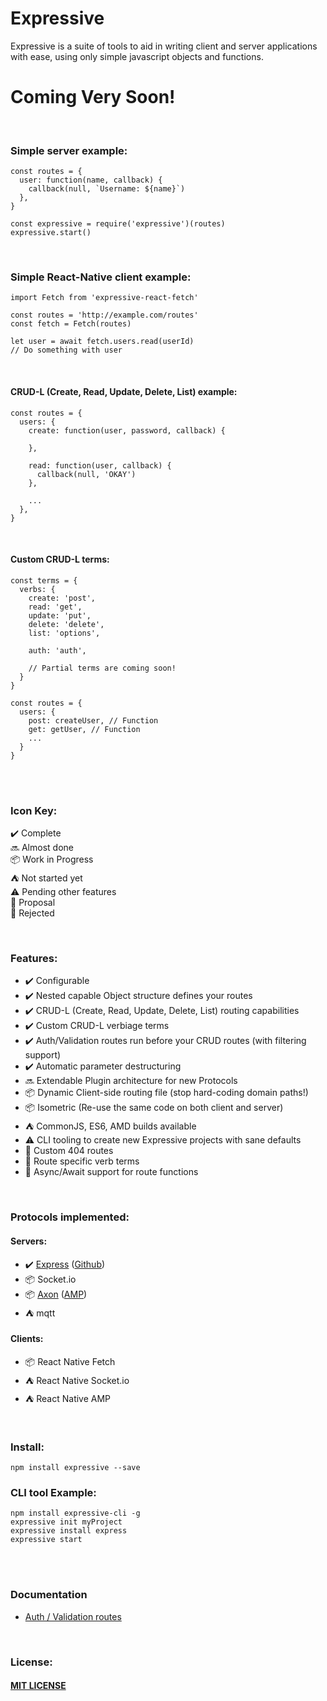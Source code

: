 # Expressive
Expressive is a suite of tools to aid in writing client and server applications with ease, using only simple javascript objects and functions.

# Coming Very Soon! #
<br>


### Simple server example: ###

    const routes = {
      user: function(name, callback) {
        callback(null, `Username: ${name}`)
      },
    }
    
    const expressive = require('expressive')(routes)
    expressive.start()
    
<br>

### Simple React-Native client example: ###

    import Fetch from 'expressive-react-fetch'
    
    const routes = 'http://example.com/routes'
    const fetch = Fetch(routes)
    
    let user = await fetch.users.read(userId)
    // Do something with user 
    
<br>

#### CRUD-L (Create, Read, Update, Delete, List) example: ####
    const routes = {
      users: {
        create: function(user, password, callback) {
    
        },
    
        read: function(user, callback) {
          callback(null, 'OKAY')
        },
    
        ...
      },
    }

<br>

####  Custom CRUD-L terms: #### 

    const terms = {
      verbs: {
        create: 'post',
        read: 'get',
        update: 'put',
        delete: 'delete',
        list: 'options',
        
        auth: 'auth',
        
        // Partial terms are coming soon!
      }
    }

    const routes = {
      users: {
        post: createUser, // Function
        get: getUser, // Function
        ...
      }
    }

<br>
<br>

### Icon Key: ###
:heavy_check_mark: Complete <br>
:soon: Almost done <br>
📦 Work in Progress <br>
:tent: Not started yet <br>
:warning: Pending other features <br>
:speech_balloon: Proposal <br>
:no_entry_sign: Rejected <br>

<br>

### Features: ### 
- :heavy_check_mark: Configurable
- :heavy_check_mark: Nested capable Object structure defines your routes
- :heavy_check_mark: CRUD-L (Create, Read, Update, Delete, List) routing capabilities
- :heavy_check_mark: Custom CRUD-L verbiage terms
- :heavy_check_mark: Auth/Validation routes run before your CRUD routes (with filtering support)
- :heavy_check_mark: Automatic parameter destructuring
- :soon: Extendable Plugin architecture for new Protocols
- 📦 Dynamic Client-side routing file (stop hard-coding domain paths!)
- 📦 Isometric (Re-use the same code on both client and server)
- :tent: CommonJS, ES6, AMD builds available
- :warning: CLI tooling to create new Expressive projects with sane defaults
- :speech_balloon: Custom 404 routes
- :speech_balloon: Route specific verb terms
- :speech_balloon: Async/Await support for route functions

<br>

### Protocols implemented: ### 
#### Servers: ####
- :heavy_check_mark: [Express](https://expressjs.com) ([Github](https://github.com/expressjs/express))
- 📦 Socket.io
- 📦 [Axon](https://github.com/tj/axon) ([AMP](https://github.com/tj/node-amp-message))
- :tent: mqtt

#### Clients: ####
- 📦 React Native Fetch
- :tent: React Native Socket.io
- :tent: React Native AMP

<br>

### Install: ###
    npm install expressive --save

### CLI tool Example: ###
    npm install expressive-cli -g
    expressive init myProject
    expressive install express
    expressive start

<br>
<br>

### Documentation ###
- [Auth / Validation routes]()
<br>

### License: ###
#### [MIT LICENSE](https://github.com/bugs181/Expressive/blob/master/LICENSE) ####
